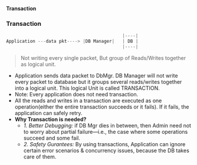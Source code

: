 **Transaction**

### Transaction
```c
                                            |----|
Application ---data pkt----> |DB Manager|   | DB |
                                            |----|
```
> Not writing every single packet, But group of Reads/Writes together as logical unit.
- Application sends data packet to DbMgr. DB Manager will not write every packet to database but it groups several reads/writes together into a logical unit. This logical Unit is called TRANSACTION. 
- Note: Every application does not need transaction.
- All the reads and writes in a transaction are executed as one operation(either the entire transaction succeeds or it fails). If it fails, the application can safely retry.
- **Why Transaction is needed?**
  - _1. Better Debugging:_ if DB Mgr dies in between, then Admin need not to worry about partial failure—i.e., the case where some operations succeed and some fail.
  - _2. Safety Gurantees:_ By using transactions, Application can ignore certain error scenarios & concurrency issues, because the DB takes care of them.
